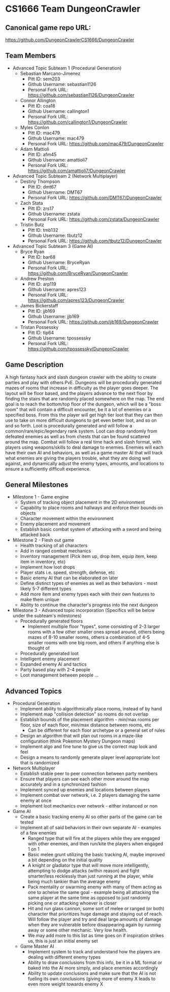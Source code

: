 # CS1666 Team DungeonCrawler

## Canonical game repo URL:

https://github.com/DungeonCrawlerCS1666/DungeonCrawler

## Team Members
* Advanced Topic Subteam 1 (Procedural Generation)
	* Sebastian Marcano-Jimenez
		* Pitt ID: sem203
		* Github Username: sebastian1126
		* Personal Fork URL: https://github.com/sebastian1126/DungeonCrawler
	* Connor Allington
		* Pitt ID: coa18
		* Github Username: callington1
		* Personal Fork URL: https://github.com/callington1/DungeonCrawler
	* Myles Conlon
		* Pitt ID: mac479
		* Github Username: mac479
		* Personal Fork URL: https://github.com/mac479/DungeonCrawler
	* Adam Mattioli
		* Pitt ID: afm45
		* Github Username: amattioli7
		* Personal Fork URL: https://github.com/amattioli7/DungeonCrawler
* Advanced Topic Subteam 2 (Network Multiplayer)
	* Destiny Thompson
		* Pitt ID: dmt67
		* Github Username: DMT67
		* Personal Fork URL: https://github.com/DMT67/DungeonCrawler
	* Zach Stata
		* Pitt ID: zrs17
		* Github Username: zstata
		* Personal Fork URL: https://github.com/zstata/DungeonCrawler
	* Tristin Butz
		* Pitt ID: tmb132
		* Github Username: tbutz12
		* Personal Fork URL: https://github.com/tbutz12/DungeonCrawler
* Advanced Topic Subteam 3 (Game AI)
	* Bryce Ryan
		* Pitt ID: bar68
		* Github Username: BryceRyan
		* Personal Fork URL: https://github.com/BryceRyan/DungeonCrawler
	* Andrew Preston
		* Pitt ID: arp119
		* Github Username: apres123
		* Personal Fork URL: https://github.com/apres123/DungeonCrawler
	* James Bickerstaff
		* Pitt ID: jjb169
		* Github Username: jjb169
		* Personal Fork URL: https://github.com/jjb169/DungeonCrawler
	* Tristan Possessky
		* Pitt ID: tlp64
		* Github Username: tpossessky
		* Personal Fork URL: https://github.com/tpossessky/DungeonCrawler

## Game Description
A high fantasy hack and slash dungeon crawler with the ability to create parties and play with others PvE.  Dungeons will be procedurally generated mazes of rooms that increase in difficulty as the player goes deeper.  The layout will be floor based, and the players advance to the next floor by finding the stairs that are randomly placed somewhere on the map.  The end goal is to reach the bottom/top floor of the dungeon, which will be a "boss room" that will contain a difficult encounter, be it a lot of enemies or a specified boss.  From this the player will get high tier loot that they can then use to take on more difficult dungeons to get even better loot, and so on and so forth.  Loot is procedurally generated and will follow a common/rare/epic/legendary rank system.  Loot can drop randomly from defeated enemies as well as from chests that can be found scattered around the map.  Combat will follow a real time hack and slash format, with players using weapons/skills to deal damage to enemies.  Enemies will each have their own AI and behaviors, as well as a game master AI that will track what enemies are giving the players trouble, what they are doing well against, and dynamically adjust the enemy types, amounts, and locations to ensure a sufficiently difficult experience.
## General Milestones
* Milestone 1 - Game engine
	* System of tracking object placement in the 2D environment
	* Capability to place rooms and hallways and enforce their bounds on objects
	* Character movement within the environment
	* Enemy placement and movement
	* Establish basic combat system of attacking with a sword and being attacked back
* Milestone 2 - Flesh out game
	* Health tracking of all characters
	* Add in ranged combat mechanics
	* Inventory management (Pick item up, drop item, equip item, keep item in inventory, etc)
	* Implement how loot drops
	* Player stats i.e. speed, strength, defense, etc
	* Basic enemy AI that can be elaborated on later
	* Define distinct types of enemies as well as their behaviors - most likely 5-7 different types
	* Add more item and enemy types each with their own features to make them unique
	* Ability to continue the character's progress into the next dungeon
* Milestone 3 - Advanced topic incorporation (Specifics will be below under the subteam's milestones)
	* Procedurally generated floors
		* Implement multiple floor "types", some consisting of 2-3 larger rooms with a few other smaller ones spread around, others being mazes of 8-10 smaller rooms, others a combination of 4-5 smaller rooms with one big room, and others if anything else is thought of
	* Procedurally generated loot
	* Intelligent enemy placement
	* Expanded enemy AI and tactics
	* Party based play with 2-4 people
	* Loot management between people
...

## Advanced Topics

* Procedural Generation
	* Implement ability to algorithmically place rooms, instead of by hand
	* Implement map "collision detection" so rooms do not overlap
	* Establish bounds of the placement algorithm - min/max rooms per floor, size of each floor, min/max distance between rooms, etc
		* Can be different for each floor archetype or a general set of rules
	* Design an algorithm that will plan out rooms in a maze-like configuration (think Pokemon Mystery Dungeon maps)
	* Implement algo and fine tune to give us the correct map look and feel
	* Design a means to randomly generate player level appropriate loot that is randomized
* Network Multiplayer
	* Establish stable peer to peer connection between party members
	* Ensure that players can see each other move around the map accurately and in a synchronized fashion
	* Implement synced up enemies and locations between players
	* Implement combat over network, i.e. 2 players damaging the same enemy at once
	* Implement loot mechanics over network - either instanced or non
* Game AI
	* Create a basic tracking enemy AI so other parts of the game can be tested
	* Implement all of said behaviors in their own separate AI - examples of a few enemies
		* Ranged type that will fire at the players while they are engaged with other enemies, and then run/kite the players when engaged 1 on 1
		* Basic melee grunt utilizing the basic tracking AI, maybe improved a bit depending on the initial quality
		* A knight or gladiator type that will move more intelligently, attempting to dodge attacks (within reason) and fight smarter/less recklessly than just running at the player, while being much tankier than the average enemy
		* Pack mentality or swarming enemy with many of them acting as one to acheive the same goal - example being all attacking the same player at the same time as opposed to just randomly picking one or attacking whoever is closer
		* Hit and run glass cannon, some sort of melee or ranged (or both) character that prioritizes huge damage and staying out of reach.  Will follow the player and try and deal large amounts of damage when they are vulnerable before disappearing again by running away or some other mechanic.  Very low health.
		* We may add more to this list as time goes on if inspiration strikes us, this is just an initial enemy set
	* Game Master AI
		* Implement system to track and understand how the players are dealing with different enemy types
		* Ability to draw conclusions from this info, be it in a ML format or baked into the AI more simply, and place enemies accordingly
		* Ability to update conclusions and make sure that the AI is not fueling its own conclusions (giving more of enemy X leads to even more weight towards enemy X
